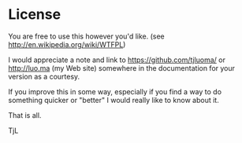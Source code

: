 
# License #

You are free to use this however you'd like. (see http://en.wikipedia.org/wiki/WTFPL)

I would appreciate a note and link to https://github.com/tjluoma/ or http://luo.ma (my Web site) somewhere in the documentation for your version as a courtesy.

If you improve this in some way, especially if you find a way to do something quicker or "better" I would really like to know about it.

That is all.

TjL

